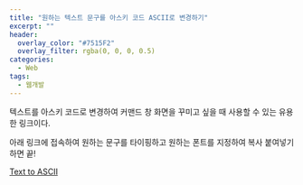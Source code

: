 ```yaml
---
title: "원하는 텍스트 문구를 아스키 코드 ASCII로 변경하기"
excerpt: ""
header:
  overlay_color: "#7515F2"
  overlay_filter: rgba(0, 0, 0, 0.5)
categories:
  - Web
tags:
  - 웹개발
---
```


텍스트를 아스키 코드로 변경하여 커맨드 창 화면을 꾸미고 싶을 때 사용할 수 있는 유용한 링크이다.

아래 링크에 접속하여 원하는 문구를 타이핑하고 원하는 폰트를 지정하여 복사 붙여넣기 하면 끝!

[Text to ASCII](https://patorjk.com/software/taag/#p=display&f=Graffiti&t=Type%20Something%20)
